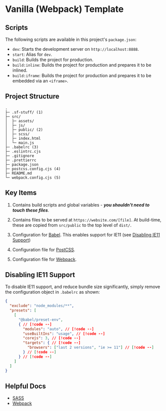 # Vanilla (Webpack) Template

## Scripts

The following scripts are available in this project's `package.json`:

- `dev`: Starts the development server on `http://localhost:8888`.
- `start`: Alias for `dev`.
- `build`: Builds the project for production.
- `build:inline`: Builds the project for production and prepares it to be inlined.
- `build:iframe`: Builds the project for production and prepares it to be embedded via an `<iframe>`.

## Project Structure

```
.
├─ .sf-stuff/ (1)
├─ src/
│  ├─ assets/
│  ├─ js/
│  ├─ public/ (2)
│  ├─ scss/
│  ├─ index.html
│  └─ main.js
├─ .babelrc (3)
├─ .eslintrc.cjs
├─ .gitignore
├─ .prettierrc
├─ package.json
├─ postcss.config.cjs (4)
├─ README.md
└─ webpack.config.cjs (5)
```

## Key Items

1. Contains build scripts and global variables - _**you shouldn't need to touch these files**_.

2. Contains files to be served at `https://website.com/[file]`. At build-time, these are copied from `src/public` to the top level of `dist/`.

3. Configuration for [Babel](https://babeljs.io/docs/en/). This enables support for IE11 (see [Disabling IE11 Support](#disabling-ie11-support))

4. Configuration file for [PostCSS](https://postcss.org/).

5. Configuration file for [Webpack](https://webpack.js.org/).

## Disabling IE11 Support

To disable IE11 support, and reduce bundle size significantly, simply remove the configuration object in `.babelrc` as shown:

<!-- prettier-ignore -->
```json
{
  "exclude": "node_modules/**",
  "presets": [
    [
      "@babel/preset-env",
      { // [!code --]
        "modules": "auto", // [!code --]
        "useBuiltIns": "usage", // [!code --]
        "corejs": 3, // [!code --]
        "targets": { // [!code --]
          "browsers": ["last 2 versions", "ie >= 11"] // [!code --]
        } // [!code --]
      } // [!code --]
    ]
  ]
}
```

## Helpful Docs

- [SASS](https://sass-lang.com/documentation/)
- [Webpack](https://webpack.js.org/)
